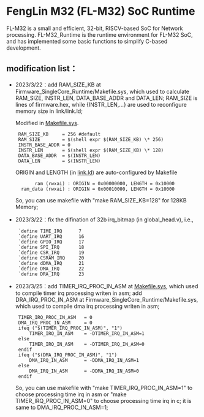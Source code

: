 

# FengLin M32 (FL-M32) SoC Runtime

FL-M32 is a small and efficient, 32-bit, RISCV-based SoC for Network processing.
FL-M32_Runtime is the runtime environment for FL-M32 SoC, and has implemented some basic 
functions to simplify C-based development.

## modification list：
* 2023/3/22：add RAM_SIZE_KB at Firmware_SingleCore_Runtime/Makefile.sys,
    which used to calculate RAM_SIZE, INSTR_LEN, DATA_BASE_ADDR and 
    DATA_LEN; RAM_SIZE is lines of firmware.hex, while {INSTR_LEN,...} are
    used to reconfigure memory size in link/link.ld;
    
    Modified in [Makefile.sys](https://github.com/JunnanLi/FL-M32_Runtime/Firmware_SingleCore_Runtime/Makefile.sys).
           
       RAM_SIZE_KB     = 256 #default                                 
       RAM_SIZE        = $(shell expr $(RAM_SIZE_KB) \* 256)
       INSTR_BASE_ADDR = 0
       INSTR_LEN       = $(shell expr $(RAM_SIZE_KB) \* 128)
       DATA_BASE_ADDR  = $(INSTR_LEN)
       DATA_LEN        = $(INSTR_LEN)

    ORIGIN and LENGTH (in [link.ld](https://github.com/JunnanLi/FL-M32_Runtime/Firmware_SingleCore_Runtime/link/link.ld)) are auto-configured by Makefile 
    
             ram (rwxai) : ORIGIN = 0x00000000, LENGTH = 0x10000
        ram_data (rwxai) : ORIGIN = 0x00010000, LENGTH = 0x10000

    So, you can use makefile with "make RAM_SIZE_KB=128" for 128KB Memory;

* 2023/3/22：fix the difination of 32b irq_bitmap (in global_head.v), i.e.,

       `define TIME_IRQ      7
       `define UART_IRQ      16  
       `define GPIO_IRQ      17  
       `define SPI_IRQ       18  
       `define CSR_IRQ       19  
       `define CSRAM_IRQ     20  
       `define dDMA_IRQ      21  
       `define DMA_IRQ       22  
       `define DRA_IRQ       23 


* 2023/3/25：add TIMER_IRQ_PROC_IN_ASM at [Makefile.sys](https://github.com/JunnanLi/FL-M32_Runtime/Firmware_SingleCore_Runtime/Makefile.sys), which used to compile timer irq processing writen in asm; add DRA_IRQ_PROC_IN_ASM at Firmware_SingleCore_Runtime/Makefile.sys, which used to compile dma irq processing writen in asm;
                                                         
       TIMER_IRQ_PROC_IN_ASM   = 0
       DMA_IRQ_PROC_IN_ASM     = 0
       ifeq ("$(TIMER_IRQ_PROC_IN_ASM)", "1")
           TIMER_IRQ_IN_ASM    = -DTIMER_IRQ_IN_ASM=1
       else
           TIMER_IRQ_IN_ASM    = -DTIMER_IRQ_IN_ASM=0
       endif
       ifeq ("$(DMA_IRQ_PROC_IN_ASM)", "1")
           DMA_IRQ_IN_ASM      = -DDMA_IRQ_IN_ASM=1
       else
           DMA_IRQ_IN_ASM      = -DDMA_IRQ_IN_ASM=0
       endif

    So, you can use makefile with "make TIMER_IRQ_PROC_IN_ASM=1" to choose processing time irq in asm or "make TIMER_IRQ_PROC_IN_ASM=0" to choose processing time irq in c; it is same to DMA_IRQ_PROC_IN_ASM=1;
